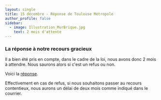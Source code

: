 ```yaml
---
layout: single
title: 15 décembre - Réponse de Toulouse Métropole
author_profile: false
sidebar:
  - image: Illustration_MurBrique.jpg
    text: 2 mois d'attente
---
```


### La réponse à notre recours gracieux

Il a bien été pris en compte, dans le cadre de la loi, nous avons donc 2 mois à attendre.
Nous saurons alors si c'est un refus ou non.

Voici la [réponse]({{site.url}}/assets/20161215_TM_Reponse_Recours.pdf).

Effectivement en cas de refus, si nous souhaitons passer au recours contentieux, nous aurons un délai de deux mois
comme indiqué dans le courrier.

